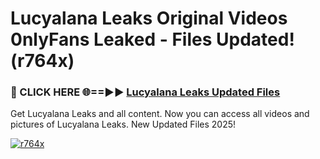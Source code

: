 # Lucyalana Leaks Original Videos 0nlyFans Leaked - Files Updated! (r764x)

<h3>🔴 CLICK HERE 🌐==►► <a href="https://tinyurl.com/ehrbuxhb" rel="nofollow">Lucyalana Leaks Updated Files</a></h3>

Get Lucyalana Leaks and all content. Now you can access all videos and pictures of Lucyalana Leaks. New Updated Files 2025!

[![r764x](https://i.imgur.com/lVYEuWS.gif)](https://tinyurl.com/ehrbuxhb)
